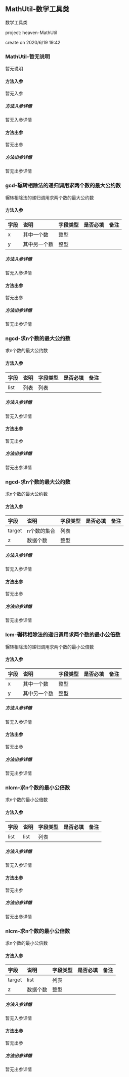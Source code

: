 ## MathUtil-数学工具类

数学工具类
<p> project: heaven-MathUtil </p>
<p> create on 2020/6/19 19:42 </p>

### MathUtil-暂无说明

暂无说明

#### 方法入参

暂无入参

##### 方法入参详情

暂无入参详情

#### 方法出参

暂无出参

##### 方法出参详情

暂无出参详情

### gcd-辗转相除法的递归调用求两个数的最大公约数

辗转相除法的递归调用求两个数的最大公约数

#### 方法入参

| 字段 | 说明 | 字段类型 | 是否必填 | 备注 |
|:---|:---|:---|:---|:----|
| x | 其中一个数 | 整型 |  |  |
| y | 其中另一个数 | 整型 |  |  |

##### 方法入参详情

暂无入参详情

#### 方法出参

暂无出参

##### 方法出参详情

暂无出参详情

### ngcd-求n个数的最大公约数

求n个数的最大公约数

#### 方法入参

| 字段 | 说明 | 字段类型 | 是否必填 | 备注 |
|:---|:---|:---|:---|:----|
| list | 列表 | 列表 |  |  |

##### 方法入参详情

暂无入参详情

#### 方法出参

暂无出参

##### 方法出参详情

暂无出参详情

### ngcd-求n个数的最大公约数

求n个数的最大公约数

#### 方法入参

| 字段 | 说明 | 字段类型 | 是否必填 | 备注 |
|:---|:---|:---|:---|:----|
| target | n个数的集合 | 列表 |  |  |
| z | 数据个数 | 整型 |  |  |

##### 方法入参详情

暂无入参详情

#### 方法出参

暂无出参

##### 方法出参详情

暂无出参详情

### lcm-辗转相除法的递归调用求两个数的最小公倍数

辗转相除法的递归调用求两个数的最小公倍数

#### 方法入参

| 字段 | 说明 | 字段类型 | 是否必填 | 备注 |
|:---|:---|:---|:---|:----|
| x | 其中一个数 | 整型 |  |  |
| y | 其中另一个数 | 整型 |  |  |

##### 方法入参详情

暂无入参详情

#### 方法出参

暂无出参

##### 方法出参详情

暂无出参详情

### nlcm-求n个数的最小公倍数

求n个数的最小公倍数

#### 方法入参

| 字段 | 说明 | 字段类型 | 是否必填 | 备注 |
|:---|:---|:---|:---|:----|
| list | list | 列表 |  |  |

##### 方法入参详情

暂无入参详情

#### 方法出参

暂无出参

##### 方法出参详情

暂无出参详情

### nlcm-求n个数的最小公倍数

求n个数的最小公倍数

#### 方法入参

| 字段 | 说明 | 字段类型 | 是否必填 | 备注 |
|:---|:---|:---|:---|:----|
| target | list | 列表 |  |  |
| z | 数据个数 | 整型 |  |  |

##### 方法入参详情

暂无入参详情

#### 方法出参

暂无出参

##### 方法出参详情

暂无出参详情




